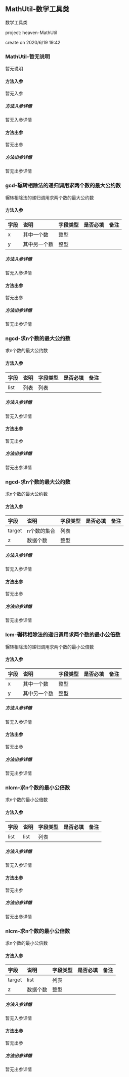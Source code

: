 ## MathUtil-数学工具类

数学工具类
<p> project: heaven-MathUtil </p>
<p> create on 2020/6/19 19:42 </p>

### MathUtil-暂无说明

暂无说明

#### 方法入参

暂无入参

##### 方法入参详情

暂无入参详情

#### 方法出参

暂无出参

##### 方法出参详情

暂无出参详情

### gcd-辗转相除法的递归调用求两个数的最大公约数

辗转相除法的递归调用求两个数的最大公约数

#### 方法入参

| 字段 | 说明 | 字段类型 | 是否必填 | 备注 |
|:---|:---|:---|:---|:----|
| x | 其中一个数 | 整型 |  |  |
| y | 其中另一个数 | 整型 |  |  |

##### 方法入参详情

暂无入参详情

#### 方法出参

暂无出参

##### 方法出参详情

暂无出参详情

### ngcd-求n个数的最大公约数

求n个数的最大公约数

#### 方法入参

| 字段 | 说明 | 字段类型 | 是否必填 | 备注 |
|:---|:---|:---|:---|:----|
| list | 列表 | 列表 |  |  |

##### 方法入参详情

暂无入参详情

#### 方法出参

暂无出参

##### 方法出参详情

暂无出参详情

### ngcd-求n个数的最大公约数

求n个数的最大公约数

#### 方法入参

| 字段 | 说明 | 字段类型 | 是否必填 | 备注 |
|:---|:---|:---|:---|:----|
| target | n个数的集合 | 列表 |  |  |
| z | 数据个数 | 整型 |  |  |

##### 方法入参详情

暂无入参详情

#### 方法出参

暂无出参

##### 方法出参详情

暂无出参详情

### lcm-辗转相除法的递归调用求两个数的最小公倍数

辗转相除法的递归调用求两个数的最小公倍数

#### 方法入参

| 字段 | 说明 | 字段类型 | 是否必填 | 备注 |
|:---|:---|:---|:---|:----|
| x | 其中一个数 | 整型 |  |  |
| y | 其中另一个数 | 整型 |  |  |

##### 方法入参详情

暂无入参详情

#### 方法出参

暂无出参

##### 方法出参详情

暂无出参详情

### nlcm-求n个数的最小公倍数

求n个数的最小公倍数

#### 方法入参

| 字段 | 说明 | 字段类型 | 是否必填 | 备注 |
|:---|:---|:---|:---|:----|
| list | list | 列表 |  |  |

##### 方法入参详情

暂无入参详情

#### 方法出参

暂无出参

##### 方法出参详情

暂无出参详情

### nlcm-求n个数的最小公倍数

求n个数的最小公倍数

#### 方法入参

| 字段 | 说明 | 字段类型 | 是否必填 | 备注 |
|:---|:---|:---|:---|:----|
| target | list | 列表 |  |  |
| z | 数据个数 | 整型 |  |  |

##### 方法入参详情

暂无入参详情

#### 方法出参

暂无出参

##### 方法出参详情

暂无出参详情




